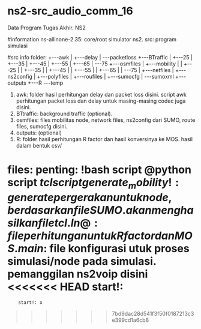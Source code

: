 # ns2-src_audio_comm_16
Data Program Tugas Akhir. NS2

#information
ns-allinone-2.35: core/root simulator ns2. 
src: program simulasi

#src info
folder:
+---awk
|   +---delay
|   \---packetloss
+---BTraffic
|   +---25
|   +---35
|   +---45
|   +---55
|   +---65
|   \---75
+---osmfiles
|   +---mobility
|   |   +---25
|   |   +---35
|   |   +---45
|   |   +---55
|   |   +---65
|   |   \---75
|   +---netfiles
|   +---ns2config
|   +---polyfiles
|   +---roufiles
|   +---sumocfg
|   \---sumoxml
+---outputs
+---R
\---temp
1. awk: folder hasil perhitungan delay dan packet loss disini. script awk perhitungan packet loss dan delay untuk masing-masing codec juga disini.
2. BTtraffic: background traffic (optional).
3. osmfiles: files mobilitas node, network files, ns2config dari SUMO, route files, sumocfg disini.
4. outputs: (optional)
5. R: folder hasil perhitungan R factor dan hasil konversinya ke MOS. hasil dalam bentuk csv/

files:
    penting:
    !bash script
    @python script
    $tcl script
        generate_mobility!: generate pergerakan untuk node, berdasarkan file SUMO. akan menghasilkan file tcl.
        ln@: file perhitungan untuk R factor dan MOS.
        main$: file konfigurasi utuk proses simulasi/node pada simulasi. pemanggilan ns2voip disini
<<<<<<< HEAD
        start!: 
=======
        start!: x
>>>>>>> 7bd9dac28d541f3f50f0187213c3e399cd1a6cb8
        
